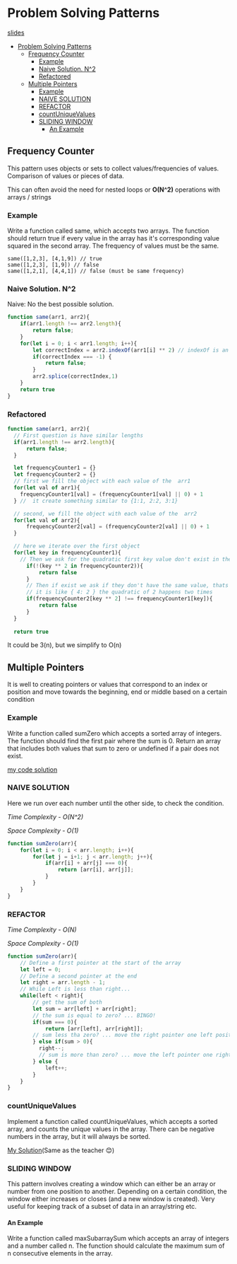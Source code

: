 # Problem Solving Patterns

[slides](https://cs.slides.com/colt_steele/problem-solving-patterns)

- [Problem Solving Patterns](#problem-solving-patterns)
  - [Frequency Counter](#frequency-counter)
    - [Example](#example)
    - [Naive Solution. N^2](#naive-solution-n2)
    - [Refactored](#refactored)
  - [Multiple Pointers](#multiple-pointers)
    - [Example](#example-1)
    - [NAIVE SOLUTION](#naive-solution)
    - [REFACTOR](#refactor)
    - [countUniqueValues](#countuniquevalues)
    - [SLIDING WINDOW](#sliding-window)
      - [An Example](#an-example)

## Frequency Counter

This pattern uses objects or sets to collect values/frequencies of values. Comparison of values or pieces of data.

This can often avoid the need for nested loops or **O(N^2)** operations with arrays / strings

### Example

Write a function called same, which accepts two arrays.
The function should return true if every value in the array has it's corresponding value squared in the second array.
The frequency of values must be the same.

```
same([1,2,3], [4,1,9]) // true
same([1,2,3], [1,9]) // false
same([1,2,1], [4,4,1]) // false (must be same frequency)
```
### Naive Solution. N^2

Naive: No the best possible solution.

```js
function same(arr1, arr2){
    if(arr1.length !== arr2.length){
        return false;
    }
    for(let i = 0; i < arr1.length; i++){
        let correctIndex = arr2.indexOf(arr1[i] ** 2) // indexOf is an other loop
        if(correctIndex === -1) {
            return false;
        }
        arr2.splice(correctIndex,1)
    }
    return true
}
```

### Refactored

```js
function same(arr1, arr2){
  // First question is have similar lengths
  if(arr1.length !== arr2.length){
      return false;
  }

  let frequencyCounter1 = {}
  let frequencyCounter2 = {}
  // first we fill the object with each value of the  arr1
  for(let val of arr1){
    frequencyCounter1[val] = (frequencyCounter1[val] || 0) + 1
  } //  it create something similar to {1:1, 2:2, 3:1}

  // second, we fill the object with each value of the  arr2
  for(let val of arr2){
      frequencyCounter2[val] = (frequencyCounter2[val] || 0) + 1        
  }

  // here we iterate over the first object
  for(let key in frequencyCounter1){
    // Then we ask for the quadratic first key value don't exist in the second object
      if(!(key ** 2 in frequencyCounter2)){
          return false
      }
      // Then if exist we ask if they don't have the same value, thats means we count two, or three or n times the same key(number).
      // it is like { 4: 2 } the quadratic of 2 happens two times
      if(frequencyCounter2[key ** 2] !== frequencyCounter1[key]){
          return false
      }
  }
  
  return true
```

It could be 3(n), but we simplify to O(n)

## Multiple Pointers

It is well to creating pointers or values that correspond to an index or position and move towards the beginning, end or middle based on a certain condition

### Example

Write a function called sumZero which accepts a sorted array of integers. The function should find the first pair where the sum is 0. Return an array that includes both values that sum to zero or undefined if a pair does not exist.

[my code solution](../CourseExercises/MultiplePointers/SumZero.js)

### NAIVE SOLUTION

Here we run over each number until the other side, to check the condition.

*Time Complexity - O(N^2)*

*Space Complexity - O(1)*

```js
function sumZero(arr){
    for(let i = 0; i < arr.length; i++){
        for(let j = i+1; j < arr.length; j++){
            if(arr[i] + arr[j] === 0){
                return [arr[i], arr[j]];
            }
        }
    }
}
```

### REFACTOR

*Time Complexity - O(N)*

*Space Complexity - O(1)*

```js
function sumZero(arr){
    // Define a first pointer at the start of the array
    let left = 0;
    // Define a second pointer at the end
    let right = arr.length - 1;
    // While Left is less than right...
    while(left < right){ 
        // get the sum of both
        let sum = arr[left] + arr[right];
        // the sum is equal to zero? ... BINGO!
        if(sum === 0){
            return [arr[left], arr[right]];
        // sum less tha zero? ... move the right pointer one left position
        } else if(sum > 0){
          right--;
          // sum is more than zero? ... move the left pointer one right position
        } else {
            left++;
        }
    }
}
```

### countUniqueValues

Implement a function called countUniqueValues, which accepts a sorted array, and counts the unique values in the array. There can be negative numbers in the array, but it will always be sorted.

[My Solution](./../CourseExercises/MultiplePointers/UniqueValues.js)(Same as the teacher 😊)

### SLIDING WINDOW

This pattern involves creating a window which can either be an array or number from one position to another. 
Depending on a certain condition, the window either increases or closes (and a new window is created).
Very useful for keeping track of a subset of data in an array/string etc.

#### An Example

Write a function called maxSubarraySum which accepts an array of integers and a number called n. The function should calculate the maximum sum of n consecutive elements in the array.